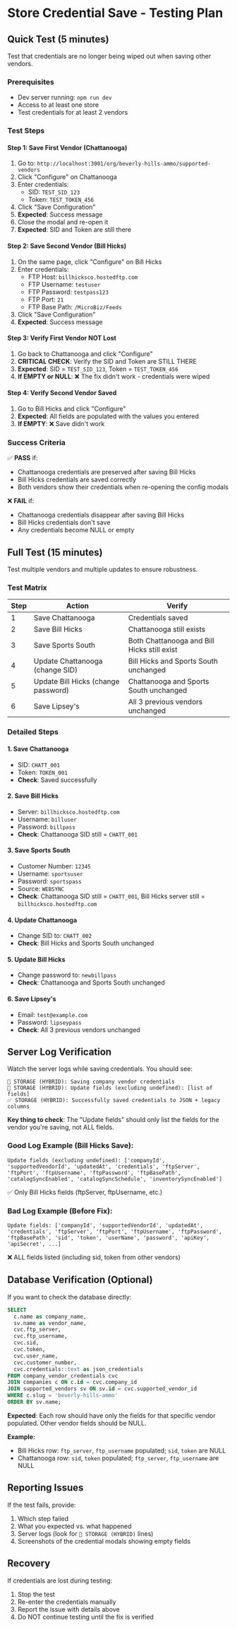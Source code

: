 # Store Credential Save - Testing Plan

## Quick Test (5 minutes)

Test that credentials are no longer being wiped out when saving other vendors.

### Prerequisites
- Dev server running: `npm run dev`
- Access to at least one store
- Test credentials for at least 2 vendors

### Test Steps

#### Step 1: Save First Vendor (Chattanooga)
1. Go to: `http://localhost:3001/org/beverly-hills-ammo/supported-vendors`
2. Click "Configure" on Chattanooga
3. Enter credentials:
   - SID: `TEST_SID_123`
   - Token: `TEST_TOKEN_456`
4. Click "Save Configuration"
5. **Expected**: Success message
6. Close the modal and re-open it
7. **Expected**: SID and Token are still there

#### Step 2: Save Second Vendor (Bill Hicks)
1. On the same page, click "Configure" on Bill Hicks
2. Enter credentials:
   - FTP Host: `billhicksco.hostedftp.com`
   - FTP Username: `testuser`
   - FTP Password: `testpass123`
   - FTP Port: `21`
   - FTP Base Path: `/MicroBiz/Feeds`
3. Click "Save Configuration"  
4. **Expected**: Success message

#### Step 3: Verify First Vendor NOT Lost
1. Go back to Chattanooga and click "Configure"
2. **CRITICAL CHECK**: Verify the SID and Token are STILL THERE
3. **Expected**: SID = `TEST_SID_123`, Token = `TEST_TOKEN_456`
4. **If EMPTY or NULL**: ❌ The fix didn't work - credentials were wiped

#### Step 4: Verify Second Vendor Saved
1. Go to Bill Hicks and click "Configure"
2. **Expected**: All fields are populated with the values you entered
3. **If EMPTY**: ❌ Save didn't work

### Success Criteria

✅ **PASS** if:
- Chattanooga credentials are preserved after saving Bill Hicks
- Bill Hicks credentials are saved correctly
- Both vendors show their credentials when re-opening the config modals

❌ **FAIL** if:
- Chattanooga credentials disappear after saving Bill Hicks
- Bill Hicks credentials don't save
- Any credentials become NULL or empty

## Full Test (15 minutes)

Test multiple vendors and multiple updates to ensure robustness.

### Test Matrix

| Step | Action | Verify |
|------|--------|--------|
| 1 | Save Chattanooga | Credentials saved |
| 2 | Save Bill Hicks | Chattanooga still exists |
| 3 | Save Sports South | Both Chattanooga and Bill Hicks still exist |
| 4 | Update Chattanooga (change SID) | Bill Hicks and Sports South unchanged |
| 5 | Update Bill Hicks (change password) | Chattanooga and Sports South unchanged |
| 6 | Save Lipsey's | All 3 previous vendors unchanged |

### Detailed Steps

#### 1. Save Chattanooga
- SID: `CHATT_001`
- Token: `TOKEN_001`
- **Check**: Saved successfully

#### 2. Save Bill Hicks
- Server: `billhicksco.hostedftp.com`
- Username: `billuser`
- Password: `billpass`
- **Check**: Chattanooga SID still = `CHATT_001`

#### 3. Save Sports South
- Customer Number: `12345`
- Username: `sportsuser`
- Password: `sportspass`
- Source: `WEBSYNC`
- **Check**: Chattanooga SID still = `CHATT_001`, Bill Hicks server still = `billhicksco.hostedftp.com`

#### 4. Update Chattanooga
- Change SID to: `CHATT_002`
- **Check**: Bill Hicks and Sports South unchanged

#### 5. Update Bill Hicks
- Change password to: `newbillpass`
- **Check**: Chattanooga and Sports South unchanged

#### 6. Save Lipsey's
- Email: `test@example.com`
- Password: `lipseypass`
- **Check**: All 3 previous vendors unchanged

## Server Log Verification

Watch the server logs while saving credentials. You should see:

```
💾 STORAGE (HYBRID): Saving company vendor credentials
💾 STORAGE (HYBRID): Update fields (excluding undefined): [list of fields]
✅ STORAGE (HYBRID): Successfully saved credentials to JSON + legacy columns
```

**Key thing to check**: The "Update fields" should only list the fields for the vendor you're saving, not ALL fields.

### Good Log Example (Bill Hicks Save):
```
Update fields (excluding undefined): ['companyId', 'supportedVendorId', 'updatedAt', 'credentials', 'ftpServer', 'ftpPort', 'ftpUsername', 'ftpPassword', 'ftpBasePath', 'catalogSyncEnabled', 'catalogSyncSchedule', 'inventorySyncEnabled']
```
✅ Only Bill Hicks fields (ftpServer, ftpUsername, etc.)

### Bad Log Example (Before Fix):
```
Update fields: ['companyId', 'supportedVendorId', 'updatedAt', 'credentials', 'ftpServer', 'ftpPort', 'ftpUsername', 'ftpPassword', 'ftpBasePath', 'sid', 'token', 'userName', 'password', 'apiKey', 'apiSecret', ...]
```
❌ ALL fields listed (including sid, token from other vendors)

## Database Verification (Optional)

If you want to check the database directly:

```sql
SELECT 
  c.name as company_name,
  sv.name as vendor_name,
  cvc.ftp_server,
  cvc.ftp_username,
  cvc.sid,
  cvc.token,
  cvc.user_name,
  cvc.customer_number,
  cvc.credentials::text as json_credentials
FROM company_vendor_credentials cvc
JOIN companies c ON c.id = cvc.company_id
JOIN supported_vendors sv ON sv.id = cvc.supported_vendor_id
WHERE c.slug = 'beverly-hills-ammo'
ORDER BY sv.name;
```

**Expected**: Each row should have only the fields for that specific vendor populated. Other vendor fields should be NULL.

**Example:**
- Bill Hicks row: `ftp_server`, `ftp_username` populated; `sid`, `token` are NULL
- Chattanooga row: `sid`, `token` populated; `ftp_server`, `ftp_username` are NULL

## Reporting Issues

If the test fails, provide:

1. Which step failed
2. What you expected vs. what happened
3. Server logs (look for `💾 STORAGE (HYBRID)` lines)
4. Screenshots of the credential modals showing empty fields

## Recovery

If credentials are lost during testing:

1. Stop the test
2. Re-enter the credentials manually
3. Report the issue with details above
4. Do NOT continue testing until the fix is verified












